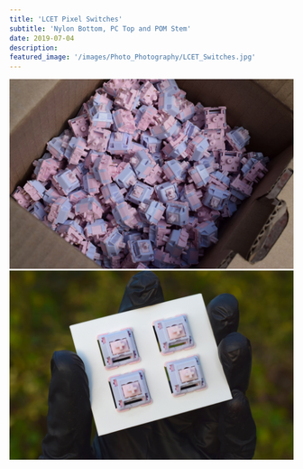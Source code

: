 ```yaml
---
title: 'LCET Pixel Switches'
subtitle: 'Nylon Bottom, PC Top and POM Stem'
date: 2019-07-04
description: 
featured_image: '/images/Photo_Photography/LCET_Switches.jpg'
---
```



<div class="gallery" data-columns="1">
    <img src="/images/Photo_Photography/LCET_Switches.jpg">
</div>

<div class="gallery" data-columns="1">
    <img src="/images/Photo_Photography/LCET_Switches2.jpg">
</div>

